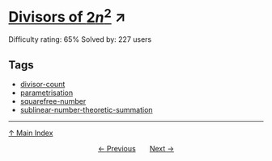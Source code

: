 # [Divisors of $2n^2$](https://projecteuler.net/problem=735) ↗️

Difficulty rating: 65%
Solved by: 227 users
## Tags

- [divisor-count](../tags/divisor-count.md)
- [parametrisation](../tags/parametrisation.md)
- [squarefree-number](../tags/squarefree-number.md)
- [sublinear-number-theoretic-summation](../tags/sublinear-number-theoretic-summation.md)



---

[↑ Main Index](../README.md)


<div align=center><a href='734.md'>← Previous</a> &nbsp;&nbsp; &nbsp;&nbsp;  <a href='736.md'>Next →</a></div>
